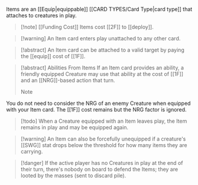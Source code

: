 Items are an [[Equip|equippable]] [[CARD TYPES/Card Type|card type]] that attaches to creatures in play.

> [!note] [[Funding Cost]]
> Items cost [[2F]] to [[deploy]].

 > [!warning] An Item card enters play unattached to any other card.
 
> [!abstract] An Item card can be attached to a valid target by paying the [[equip]] cost of [[1F]].

>[!abstract] Abilities From Items
>If an Item card provides an ability, a friendly equipped Creature may use that ability at the cost of [[1F]] and an [[NRG]]-based action that turn.
>  
> > [!Note] 
 You do not need to consider the NRG of an enemy Creature when equipped with your Item card. The [[1F]] cost remains but the NRG factor is ignored.

> [!todo] When a Creature equipped with an Item leaves play, the Item remains in play and may be equipped again. 

 >[!warning] An Item can also be forcefully unequipped if a creature's [[SWG]] stat drops below the threshold for how many items they are carrying.
 
> [!danger] If the active player has no Creatures in play at the end of their turn, there's nobody on board to defend the Items; they are looted by the masses (sent to discard pile).

